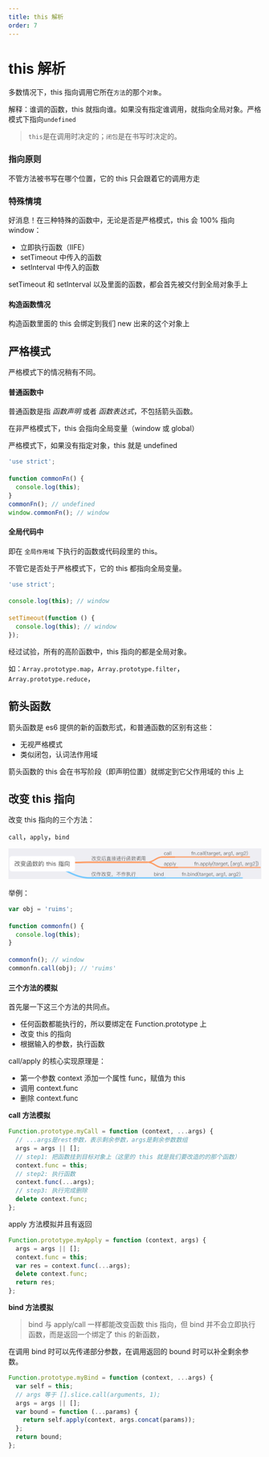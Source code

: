```yaml
---
title: this 解析
order: 7
---
```


# this 解析

多数情况下，this 指向调用它所在`方法`的那个`对象`。

解释：谁调的函数，this 就指向谁。如果没有指定谁调用，就指向全局对象。严格模式下指向`undefined`

> `this`是在调用时决定的；`闭包`是在书写时决定的。

### 指向原则

不管方法被书写在哪个位置，它的 this 只会跟着它的调用方走

### 特殊情境

好消息！在三种特殊的函数中，无论是否是严格模式，this 会 100% 指向 window：

- 立即执行函数（IIFE）
- setTimeout 中传入的函数
- setInterval 中传入的函数

setTimeout 和 setInterval 以及里面的函数，都会首先被交付到全局对象手上

#### 构造函数情况

构造函数里面的 this 会绑定到我们 new 出来的这个对象上

## 严格模式

严格模式下的情况稍有不同。

#### 普通函数中

普通函数是指 _函数声明_ 或者 _函数表达式_，不包括箭头函数。

在非严格模式下，this 会指向全局变量（window 或 global）

严格模式下，如果没有指定对象，this 就是 undefined

```js
'use strict';

function commonFn() {
  console.log(this);
}
commonFn(); // undefined
window.commonFn(); // window
```

#### 全局代码中

即在 `全局作用域` 下执行的函数或代码段里的 this。

不管它是否处于严格模式下，它的 this 都指向全局变量。

```js
'use strict';

console.log(this); // window

setTimeout(function () {
  console.log(this); // window
});
```

经过试验，所有的高阶函数中，this 指向的都是全局对象。

如：`Array.prototype.map`，`Array.prototype.filter`，`Array.prototype.reduce`，

## 箭头函数

箭头函数是 es6 提供的新的函数形式，和普通函数的区别有这些：

- 无视严格模式
- 类似闭包，认词法作用域

箭头函数的 this 会在书写阶段（即声明位置）就绑定到它父作用域的 this 上

## 改变 this 指向

改变 this 指向的三个方法：

`call`，`apply`，`bind`

![image](../image/6B0F7904-0164-4982-8701-57E6520039B8.png)

举例：

```js
var obj = 'ruims';

function commonfn() {
  console.log(this);
}

commonfn(); // window
commonfn.call(obj); // 'ruims'
```

#### 三个方法的模拟

首先屡一下这三个方法的共同点。

- 任何函数都能执行的，所以要绑定在 Function.prototype 上
- 改变 this 的指向
- 根据输入的参数，执行函数

call/apply 的核心实现原理是：

- 第一个参数 context 添加一个属性 func，赋值为 this
- 调用 context.func
- 删除 context.func

**call 方法模拟**

```javascript
Function.prototype.myCall = function (context, ...args) {
  // ...args是rest参数，表示剩余参数，args是剩余参数数组
  args = args || [];
  // step1: 把函数挂到目标对象上（这里的 this 就是我们要改造的的那个函数）
  context.func = this;
  // step2: 执行函数
  context.func(...args);
  // step3: 执行完成删除
  delete context.func;
};
```

apply 方法模拟并且有返回

```javascript
Function.prototype.myApply = function (context, args) {
  args = args || [];
  context.func = this;
  var res = context.func(...args);
  delete context.func;
  return res;
};
```

**bind 方法模拟**

> bind 与 apply/call 一样都能改变函数 this 指向，但 bind 并不会立即执行函数，而是返回一个绑定了 this 的新函数，

在调用 bind 时可以先传递部分参数，在调用返回的 bound 时可以补全剩余参数。

```js
Function.prototype.myBind = function (context, ...args) {
  var self = this;
  // args 等于 [].slice.call(arguments, 1);
  args = args || [];
  var bound = function (...params) {
    return self.apply(context, args.concat(params));
  };
  return bound;
};
```
